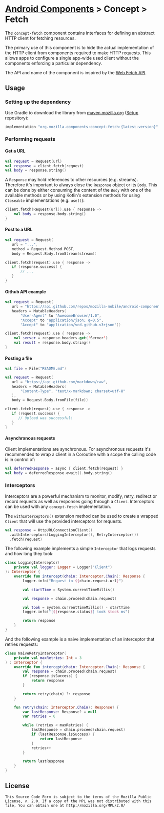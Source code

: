 # [Android Components](../../../README.md) > Concept > Fetch

The `concept-fetch` component contains interfaces for defining an abstract HTTP client for fetching resources.

The primary use of this component is to hide the actual implementation of the HTTP client from components required to make HTTP requests. This allows apps to configure a single app-wide used client without the components enforcing a particular dependency.

The API and name of the component is inspired by the [Web Fetch API](https://developer.mozilla.org/en-US/docs/Web/API/Fetch_API).

## Usage

### Setting up the dependency

Use Gradle to download the library from [maven.mozilla.org](https://maven.mozilla.org/) ([Setup repository](../../../README.md#maven-repository)):

```Groovy
implementation "org.mozilla.components:concept-fetch:{latest-version}"
```

### Performing requests

#### Get a URL

```Kotlin
val request = Request(url)
val response = client.fetch(request)
val body = response.string()
```

A `Response` may hold references to other resources (e.g. streams). Therefore it's important to always close the `Response` object or its `Body`. This can be done by either consuming the content of the `Body` with one of the available methods or by using Kotlin's extension methods for using `Closeable` implementations (e.g. `use()`):

```Kotlin
client.fetch(Request(url)).use { response ->
    val body = response.body.string()
}
```

#### Post to a URL

```Kotlin
val request = Request(
   url = "...",
   method = Request.Method.POST,
   body = Request.Body.fromStream(stream))

client.fetch(request).use { response ->
   if (response.success) {
       // ...
   }
}
```

#### Github API example

```Kotlin
val request = Request(
   url = "https://api.github.com/repos/mozilla-mobile/android-components/issues",
   headers = MutableHeaders(
       "User-Agent" to "AwesomeBrowser/1.0",
       "Accept" to "application/json; q=0.5",
       "Accept" to "application/vnd.github.v3+json"))

client.fetch(request).use { response ->
    val server = response.headers.get('Server')
    val result = response.body.string()
}
```

#### Posting a file

```Kotlin
val file = File("README.md")

val request = Request(
   url = "https://api.github.com/markdown/raw",
   headers = MutableHeaders(
       "Content-Type", "text/x-markdown; charset=utf-8"
   ),
   body = Request.Body.fromFile(file))

client.fetch(request).use { response ->
   if (request.success) {
      // Upload was successful!
   }
}

```

#### Asynchronous requests

Client implementations are synchronous. For asynchronous requests it's recommended to wrap a client in a Coroutine with a scope the calling code is in control of:

```Kotlin
val deferredResponse = async { client.fetch(request) }
val body = deferredResponse.await().body.string()
```

### Interceptors

Interceptors are a powerful mechanism to monitor, modify, retry, redirect or record requests as well as responses going through a `Client`. Interceptors can be used with any `concept-fetch` implementation.

The `withInterceptors()` extension method can be used to create a wrapped `Client` that will use the provided interceptors for requests.

```kotlin
val response = HttpURLConnectionClient()
  .withInterceptors(LoggingInterceptor(), RetryInterceptor())
  .fetch(request)
```

The following example implements a simple `Interceptor` that logs requests and how long they took:

```kotlin
class LoggingInterceptor(
    private val logger: Logger = Logger("Client")
): Interceptor {
    override fun intercept(chain: Interceptor.Chain): Response {
        logger.info("Request to ${chain.request.url}")

        val startTime = System.currentTimeMillis()

        val response = chain.proceed(chain.request)

        val took = System.currentTimeMillis() - startTime
        logger.info("[${response.status}] took $took ms")

        return response
    }
}
```

And the following example is a naive implementation of an interceptor that retries requests:

```kotlin
class NaiveRetryInterceptor(
    private val maxRetries: Int = 3
) : Interceptor {
    override fun intercept(chain: Interceptor.Chain): Response {
        val response = chain.proceed(chain.request)
        if (response.isSuccess) {
            return response
        }

        return retry(chain) ?: response
    }

    fun retry(chain: Interceptor.Chain): Response? {
        var lastResponse: Response? = null
        var retries = 0

        while (retries < maxRetries) {
            lastResponse = chain.proceed(chain.request)
            if (lastResponse.isSuccess) {
                return lastResponse
            }
            retries++
        }

        return lastResponse
    }
}
```

## License

    This Source Code Form is subject to the terms of the Mozilla Public
    License, v. 2.0. If a copy of the MPL was not distributed with this
    file, You can obtain one at http://mozilla.org/MPL/2.0/
